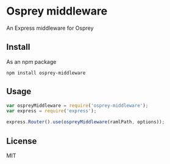 # Osprey middleware

An Express middleware for Osprey

## Install

As an npm package

```
npm install osprey-middleware
```

## Usage

```js
var ospreyMiddleware = require('osprey-middleware');
var express = require('express');

express.Router().use(ospreyMiddleware(ramlPath, options));
```

## License

MIT
